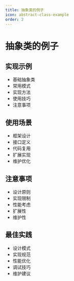 ```yaml
---
title: 抽象类的例子
icon: abstract-class-example
order: 2
---
```


# 抽象类的例子

## 实现示例
- 基础抽象类
- 常用模式
- 实现方法
- 使用技巧
- 注意事项

## 使用场景
- 框架设计
- 接口定义
- 代码复用
- 扩展实现
- 维护优化

## 注意事项
- 设计原则
- 实现限制
- 性能考虑
- 扩展性
- 维护性

## 最佳实践
- 设计模式
- 实现规范
- 性能优化
- 调试技巧
- 维护建议
